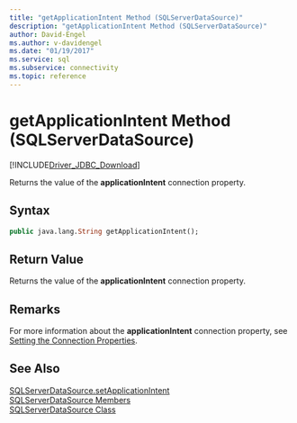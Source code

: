```yaml
---
title: "getApplicationIntent Method (SQLServerDataSource)"
description: "getApplicationIntent Method (SQLServerDataSource)"
author: David-Engel
ms.author: v-davidengel
ms.date: "01/19/2017"
ms.service: sql
ms.subservice: connectivity
ms.topic: reference
---
```

# getApplicationIntent Method (SQLServerDataSource)
[!INCLUDE[Driver_JDBC_Download](../../../includes/driver_jdbc_download.md)]

  Returns the value of the **applicationIntent** connection property.  
  
## Syntax  
  
```vb  
public java.lang.String getApplicationIntent();  
```  
  
## Return Value  
 Returns the value of the **applicationIntent** connection property.  
  
## Remarks  
 For more information about the **applicationIntent** connection property, see [Setting the Connection Properties](../../../connect/jdbc/setting-the-connection-properties.md).  
  
## See Also  
 [SQLServerDataSource.setApplicationIntent](../../../connect/jdbc/reference/setapplicationintent-method-sqlserverdatasource.md)   
 [SQLServerDataSource Members](../../../connect/jdbc/reference/sqlserverdatasource-members.md)   
 [SQLServerDataSource Class](../../../connect/jdbc/reference/sqlserverdatasource-class.md)  
  
  
